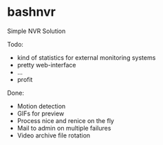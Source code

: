 # bashnvr
Simple NVR Solution

Todo:

* kind of statistics for external monitoring systems
* pretty web-interface
* ...
* profit


Done:

* Motion detection
* GIFs for preview
* Process nice and renice on the fly
* Mail to admin on multiple failures
* Video archive file rotation
